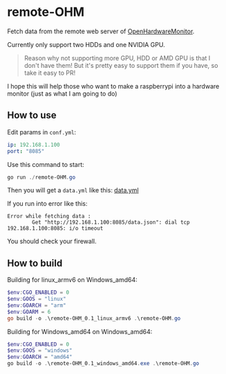 # remote-OHM

Fetch data from the remote web server of [OpenHardwareMonitor](https://openhardwaremonitor.org/).

Currently only support two HDDs and one NVIDIA GPU.

> Reason why not supporting more GPU, HDD or AMD GPU is that I don't have them!
> But it's pretty easy to support them if you have, so take it easy to PR!

I hope this will help those who want to make a raspberrypi into a hardware monitor (just as what I am going to do)

## How to use

Edit params in `conf.yml`:
```yml
ip: 192.168.1.100
port: "8085"
```

Use this command to start:
```PowerShell
go run ./remote-OHM.go
```

Then you will get a `data.yml` like this: [data.yml](data.yml)

If you run into error like this:
```
Error while fetching data :
        Get "http://192.168.1.100:8085/data.json": dial tcp 192.168.1.100:8085: i/o timeout
```
You should check your firewall.

## How to build

Building for linux_armv6 on Windows_amd64:
```PowerShell
$env:CGO_ENABLED = 0
$env:GOOS = "linux"
$env:GOARCH = "arm"
$env:GOARM = 6
go build -o .\remote-OHM_0.1_linux_armv6 .\remote-OHM.go
```

Building for Windows_amd64 on Windows_amd64:
```PowerShell
$env:CGO_ENABLED = 0
$env:GOOS = "windows"
$env:GOARCH = "amd64"
go build -o .\remote-OHM_0.1_windows_amd64.exe .\remote-OHM.go
```
